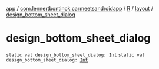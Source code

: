 [app](../../../index.md) / [com.lennertbontinck.carmeetsandroidapp](../../index.md) / [R](../index.md) / [layout](index.md) / [design_bottom_sheet_dialog](./design_bottom_sheet_dialog.md)

# design_bottom_sheet_dialog

`static val design_bottom_sheet_dialog: `[`Int`](https://kotlinlang.org/api/latest/jvm/stdlib/kotlin/-int/index.html)
`static val design_bottom_sheet_dialog: `[`Int`](https://kotlinlang.org/api/latest/jvm/stdlib/kotlin/-int/index.html)